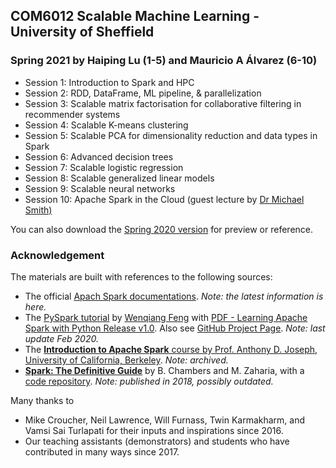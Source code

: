 ## COM6012 Scalable Machine Learning - University of Sheffield

### Spring 2021 by Haiping Lu (1-5) and Mauricio A Álvarez (6-10)

* Session 1: Introduction to Spark and HPC
* Session 2: RDD, DataFrame, ML pipeline, & parallelization
* Session 3: Scalable matrix factorisation for collaborative filtering in recommender systems
* Session 4: Scalable K-means clustering
* Session 5: Scalable PCA for dimensionality reduction and data types in Spark
* Session 6: Advanced decision trees
* Session 7: Scalable logistic regression
* Session 8: Scalable generalized linear models
* Session 9: Scalable neural networks
* Session 10: Apache Spark in the Cloud (guest lecture by [Dr Michael Smith)](http://www.michaeltsmith.org.uk/?page_id=11)

You can also download the [Spring 2020 version](https://github.com/haipinglu/ScalableML/archive/v2020.zip) for preview or reference.

### Acknowledgement

The materials are built with references to the following sources:

* The official [Apach Spark documentations](https://spark.apache.org/). *Note: the latest information is here.*
* The [PySpark tutorial](https://runawayhorse001.github.io/LearningApacheSpark/) by [Wenqiang Feng](http://web.utk.edu/~wfeng1/) with [PDF - Learning Apache Spark with Python Release v1.0](https://runawayhorse001.github.io/LearningApacheSpark/pyspark.pdf). Also see [GitHub Project Page](https://github.com/runawayhorse001/LearningApacheSpark). *Note: last update Feb 2020.*
* The [**Introduction to Apache Spark** course by Prof. Anthony D. Joseph, University of California, Berkeley](https://www.edx.org/course/introduction-apache-spark-uc-berkeleyx-cs105x). *Note: archived.*
* [**Spark: The Definitive Guide**](https://books.google.co.uk/books/about/Spark.html?id=urjpAQAACAAJ&redir_esc=y) by B. Chambers and M. Zaharia, with a [code repository](https://github.com/databricks/Spark-The-Definitive-Guide). *Note: published in 2018, possibly outdated.*

Many thanks to

* Mike Croucher, Neil Lawrence, Will Furnass, Twin Karmakharm, and Vamsi Sai Turlapati for their inputs and inspirations since 2016.
* Our teaching assistants (demonstrators) and students who have contributed in many ways since 2017.
